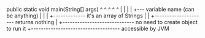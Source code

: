 public static void main(String[] args)
^      ^       ^       ^         ^
|      |       |       |         +--- variable name (can be anything)
|      |       |       +------------- it's an array of Strings
|      |       +--------------------- returns nothing
|      +----------------------------- no need to create object to run it
+------------------------------------ accessible by JVM
